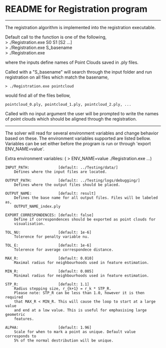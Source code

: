# README for Registration program
----------------------------------------------------------------------------
The registration algorithm is implemented into the registration executable.

Default call to the function is one of the following,  
	> ./Registration.exe S0 S1 [S2 ...]  
	> ./Registration.exe S_basename  
	> ./Registration.exe  

where the inputs define names of Point Clouds saved in .ply files.

Called with a "S_basename" will search through the input folder and run 
registration on all files which match the basename,  

	> ./Registration.exe pointcloud  

would find all of the files bellow,  

	pointcloud_0.ply, pointcloud_1.ply, pointcloud_2.ply, ...

Called with no input argument the user will be prompted to write the names of
point clouds which should be aligned through the registration.

----------------------------------------------------------------------------
The solver will read for several environment variables and change behavior
based on these. The environment variables supported are listed bellow. Variables
can be set either before the program is run or through 'export ENV_NAME=value'.

Extra environment variables: ( > ENV_NAME=value ./Registration.exe ...)

	INPUT_PATH: 			[default: ../Testing/data/]  
		Defines where the input files are located.  

	OUTPUT_PATH: 			[default: ../Testing/logs/debugging/]  
		Defines where the output files should be placed.  

	OUTPUT_NAME: 			[default: result]  
		Defines the base name for all output files. Files will be labeled as,  
		OUTPUT_NAME_index.ply  
	
	EXPORT_CORRESPONDENCES: [default: false]  
		Define if correspondences should be exported as point clouds for  
		visualisation.   
	
	TOL_NU: 				[default: 1e-6]  
		Tolerence for penalty variable nu.  

	TOL_E: 					[default: 1e-6]   
		Tolerence for average correspondece distance.  

	MAX_R: 					[default: 0.010]  
		Maximal radius for neighbourhoods used in feature estimation.  

	MIN_R: 					[default: 0.005]  
		Minimal radius for neighbourhoods used in feature estimation.  

	STP_R: 					[default: 1.1]  
		Radius stepping size, r_{k+1} = r_k * STP_R.  
		Please note: STP_R can be less than 1.0, however it is then required   
		that MAX_R < MIN_R. This will cause the loop to start at a large value   
		and end at a low value. This is useful for emphasising large geometric   
		features.  
	
	ALPHA:					[default: 1.96]  
		Scale for when to mark a point as unique. Default value corresponds to  
		5% of the normal destribution will be unique.  
